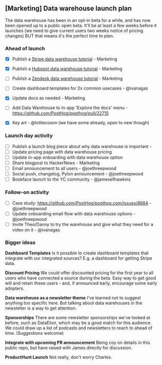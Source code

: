 ## [Marketing] Data warehouse launch plan

The data warehouse has been in an opt-in beta for a while, and has now been opened up to a public open beta. It'll be at least a few weeks before it launches (we need to give current users two weeks notice of pricing changes) BUT that means it's the perfect time to plan. 

### Ahead of launch

- [x] Publish a [Stripe data warehouse tutorial](https://github.com/PostHog/posthog.com/issues/8662) - Marketing
- [x] Publish a [Hubspot data warehouse tutorial](https://github.com/PostHog/posthog.com/issues/8664) - Marketing
- [ ] Publish a [Zendesk data warehouse tutorial](https://github.com/PostHog/posthog.com/issues/8663) - Marketing
- [ ] Create dashboard templates for 2x common usecases - @ivanagas
- [x] Update docs as needed - Marketing
- [ ] Add Data Warehouse to in-app 'Explore the docs' menu - https://github.com/PostHog/posthog/pull/22715
- [x] Key art - @lottiecoxon (we have some already, open to new though)


### Launch day activity

- [ ] Publish a launch blog piece about why data warehouse is important - 
- [ ] Update pricing page with data warehouse pricing
- [ ] Update in-app onboarding with data warehouse option
- [ ] Share blogpost to HackerNews - Marketing
- [ ] Email announcement to all users - @joethreepwood
- [ ] Social push, changelog, Pylon announcement - @joethreepwood
- [ ] Bookface launch to the YC community - @jamesefhawkins 

### Follow-on activity

- [ ] Case study: https://github.com/PostHog/posthog.com/issues/8684 - @joethreepwood
- [ ] Update onboarding email flow with data warehouse options - @joethreepwood
- [ ] Invite Theo/Danny to try the warehouse and give what they need for a video on it - @ivanagas

### Bigger ideas

**Dashboard Templates**
Is it possible to create dashboard templates that integrate with our integrated sources? E.g. a dashboard for getting Stripe data. 

**Discount Pricing**
We could offer discounted pricing for the first year to all users who have connected a source during the beta. Easy way to get good will and retain these users - and, if announced early, encourage some early adopters. 

**Data warehouse as a newsletter theme**
I've learned not to suggest anything too specific here. But talking about data warehouses in the newsletter is a way to get attention.  

**Sponsorships**
There are some newsletter sponsorships we've looked at before, such as DataElixir, which may be a good match for this audience. We could draw up a list of podcasts and newsletters to reach to ahead of time. (Suggestions welcome)

**Integrate with upcoming PR announcement**
Being coy on details in this public repo, but have raised with James directly for discussion. 

**ProductHunt Launch**
Not really, don't worry Charles. 
